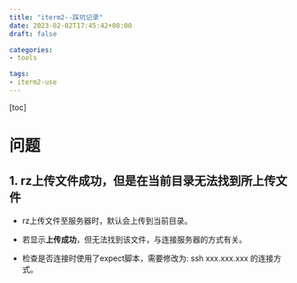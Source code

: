 ```yaml
---
title: "iterm2--踩坑记录"
date: 2023-02-02T17:45:42+08:00
draft: false

categories:
- tools

tags:
- iterm2-use
---
```


[toc]

# 问题

## 1. rz上传文件成功，但是在当前目录无法找到所上传文件

-  rz上传文件至服务器时，默认会上传到当前目录。

- 若显示**上传成功**，但无法找到该文件，与连接服务器的方式有关。

- 检查是否连接时使用了expect脚本，需要修改为: ssh xxx.xxx.xxx 的连接方式。

  
